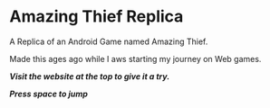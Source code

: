 # Amazing Thief Replica

A Replica of an Android Game named Amazing Thief.

Made this ages ago while I aws starting my journey on Web games.

<b><i>Visit the website at the top to give it a try.</i></b>

<b><i>Press space to jump</i></b>
